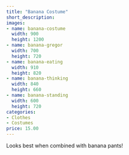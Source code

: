 ```yaml
---
title: "Banana Costume"
short_description: 
images:
- name: banana-costume
  width: 900
  height: 1200
- name: banana-gregor
  width: 700
  height: 720
- name: banana-eating
  width: 910
  height: 820
- name: banana-thinking
  width: 840
  height: 660
- name: banana-standing
  width: 600
  height: 720
categories:
- Clothes
- Costumes
price: 15.00
---
```


Looks best when combined with banana pants!
